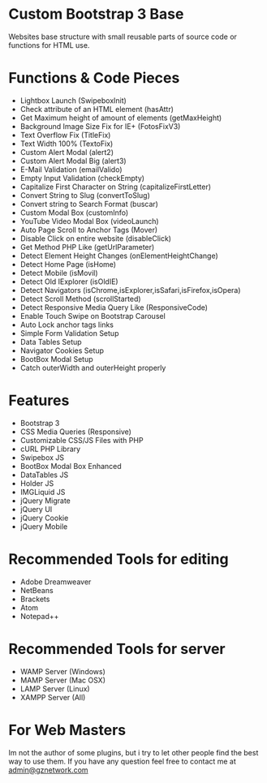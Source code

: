 # Custom Bootstrap 3 Base
Websites base structure with small reusable parts of source code or functions for HTML use.

# Functions & Code Pieces
* Lightbox Launch (SwipeboxInit)
* Check attribute of an HTML element (hasAttr)
* Get Maximum height of amount of elements (getMaxHeight)
* Background Image Size Fix for IE+ (FotosFixV3)
* Text Overflow Fix (TitleFix)
* Text Width 100% (TextoFix)
* Custom Alert Modal (alert2)
* Custom Alert Modal Big (alert3)
* E-Mail Validation (emailValido)
* Empty Input Validation (checkEmpty)
* Capitalize First Character on String (capitalizeFirstLetter)
* Convert String to Slug (convertToSlug)
* Convert string to Search Format (buscar)
* Custom Modal Box (customInfo)
* YouTube Video Modal Box (videoLaunch)
* Auto Page Scroll to Anchor Tags (Mover)
* Disable Click on entire website (disableClick)
* Get Method PHP Like (getUrlParameter)
* Detect Element Height Changes (onElementHeightChange)
* Detect Home Page (isHome)
* Detect Mobile (isMovil)
* Detect Old IExplorer (isOldIE)
* Detect Navigators (isChrome,isExplorer,isSafari,isFirefox,isOpera)
* Detect Scroll Method (scrollStarted)
* Detect Responsive Media Query Like (ResponsiveCode)
* Enable Touch Swipe on Bootstrap Carousel
* Auto Lock anchor tags links
* Simple Form Validation Setup
* Data Tables Setup
* Navigator Cookies Setup
* BootBox Modal Setup
* Catch outerWidth and outerHeight properly

# Features
* Bootstrap 3
* CSS Media Queries (Responsive)
* Customizable CSS/JS Files with PHP
* cURL PHP Library
* Swipebox JS
* BootBox Modal Box Enhanced
* DataTables JS
* Holder JS
* IMGLiquid JS
* jQuery Migrate
* jQuery UI
* jQuery Cookie
* jQuery Mobile

# Recommended Tools for editing
* Adobe Dreamweaver
* NetBeans
* Brackets
* Atom
* Notepad++

# Recommended Tools for server
* WAMP Server (Windows)
* MAMP Server (Mac OSX)
* LAMP Server (Linux)
* XAMPP Server (All)

# For Web Masters
Im not the author of some plugins, but i try to let other people find the best way to use them. If you have any question feel free to contact me at admin@gznetwork.com